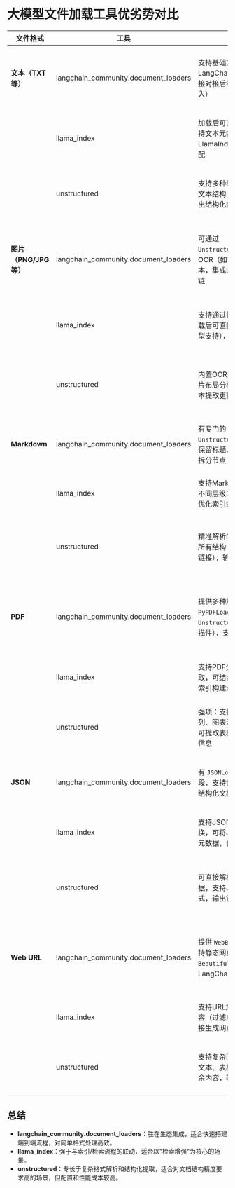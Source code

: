 # 大模型文件加载工具优劣势对比

| 文件格式 | 工具 | 优势 | 劣势 |
|----------|------|------|------|
| **文本（TXT等）** | langchain_community.document_loaders | 支持基础文本加载，与LangChain生态无缝集成，可直接对接后续处理（如分割、嵌入） | 功能简单，对复杂编码或特殊格式文本处理能力有限 |
|  | llama_index | 加载后可直接用于索引构建，支持文本元数据提取，与LlamaIndex的查询功能深度适配 | 单独使用时灵活性较低，依赖自身生态 |
|  | unstructured | 支持多种编码格式，可自动检测文本结构（如标题、段落），输出结构化数据 | 需额外配置，对极简文本处理效率较低 |
| **图片（PNG/JPG等）** | langchain_community.document_loaders | 可通过 `UnstructuredImageLoader` 结合OCR（如Tesseract）提取文本，集成LangChain的OCR工具链 | 依赖外部OCR库，处理复杂图片（如多语言、模糊）效果一般 |
|  | llama_index | 支持通过插件集成OCR工具，加载后可直接生成图像描述（需模型支持），与索引流程联动 | 原生OCR能力较弱，需额外配置模型或工具 |
|  | unstructured | 内置OCR处理逻辑，支持复杂图片布局分析，对表格、多区域文本提取更精准 | 依赖Tesseract等OCR工具，安装配置较复杂 |
| **Markdown** | langchain_community.document_loaders | 有专门的 `UnstructuredMarkdownLoader`，保留标题、列表等结构，可直接拆分节点 | 对嵌套结构（如表格、代码块）处理不够细致 |
|  | llama_index | 支持Markdown结构解析，可将不同层级内容映射为文档节点，优化索引效率 | 对非标准Markdown语法兼容性一般 |
|  | unstructured | 精准解析Markdown语法，保留所有结构（包括表格、代码块、链接），输出结构化数据 | 解析速度较慢，对超大Markdown文件支持有限 |
| **PDF** | langchain_community.document_loaders | 提供多种加载器（如 `PyPDFLoader` 用于文本PDF，`UnstructuredPDFLoader` 用于扫描件），支持分页提取 | 扫描件PDF需额外OCR配置，复杂布局（如多列）提取易错乱 |
|  | llama_index | 支持PDF分页加载和元数据提取，可结合OCR处理扫描件，与索引构建流程深度整合 | 对复杂排版PDF的结构识别能力较弱 |
|  | unstructured | 强项：支持复杂布局PDF（多列、图表混排）、扫描件OCR，可提取表格数据，保留原始格式信息 | 处理速度较慢，依赖较多系统库（如poppler） |
| **JSON** | langchain_community.document_loaders | 有 `JSONLoader` 可指定提取字段，支持嵌套JSON解析，输出结构化文档 | 对非标准JSON（如注释、格式错误）容错率低 |
|  | llama_index | 支持JSON到文档对象的自动转换，可将JSON字段映射为文档元数据，优化检索相关性 | 复杂嵌套JSON需手动配置解析规则 |
|  | unstructured | 可直接解析JSON为结构化数据，支持JSON Lines等变体格式，输出键值对结构 | 缺乏与大模型流程的直接集成，需手动转换为文档格式 |
| **Web URL** | langchain_community.document_loaders | 提供 `WebBaseLoader` 等工具，支持静态网页提取，可结合 `BeautifulSoup` 解析，与LangChain爬虫工具链兼容 | 对动态JS渲染页面支持差，需额外集成Selenium等工具 |
|  | llama_index | 支持URL加载并自动提取核心内容（过滤广告、导航栏），可直接生成网页摘要，优化索引质量 | 对需要登录的网页处理能力有限 |
|  | unstructured | 支持复杂网页结构解析，可提取文本、表格、图片链接，过滤冗余内容，输出结构化数据 | 不支持动态网页渲染，需配合爬虫工具使用 |

## 总结
- **langchain_community.document_loaders**：胜在生态集成，适合快速搭建端到端流程，对简单格式处理高效。
- **llama_index**：强于与索引/检索流程的联动，适合以"检索增强"为核心的场景。
- **unstructured**：专长于复杂格式解析和结构化提取，适合对文档结构精度要求高的场景，但配置和性能成本较高。